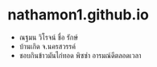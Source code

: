 # nathamon1.github.io
* ณฐมน วิโรจน์ ชื่อ รักษ์  
* บ้านเกิด จ.นครสวรรค์ 
* ชอบกินข้าวมันไก่ทอด พิซซ่า อารมณ์ดีตลอดเวลา 